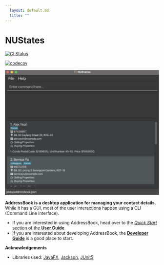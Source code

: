 ```yaml
---
  layout: default.md
  title: ""
---
```


# NUStates


[![CI Status](https://github.com/AY2425S1-CS2103T-F10-3/tp/workflows/Java%20CI/badge.svg)](https://github.com/AY2425S1-CS2103T-F10-3/tp/actions)

[![codecov](https://codecov.io/gh/AY2425S1-CS2103T-F10-3/tp/graph/badge.svg?token=Y7MHE94H5W)](https://codecov.io/gh/AY2425S1-CS2103T-F10-3/tp)


![Ui](images/Ui.png)

**AddressBook is a desktop application for managing your contact details.** While it has a GUI, most of the user interactions happen using a CLI (Command Line Interface).

* If you are interested in using AddressBook, head over to the [_Quick Start_ section of the **User Guide**](UserGuide.html#quick-start).
* If you are interested about developing AddressBook, the [**Developer Guide**](DeveloperGuide.html) is a good place to start.


**Acknowledgements**

* Libraries used: [JavaFX](https://openjfx.io/), [Jackson](https://github.com/FasterXML/jackson), [JUnit5](https://github.com/junit-team/junit5)
